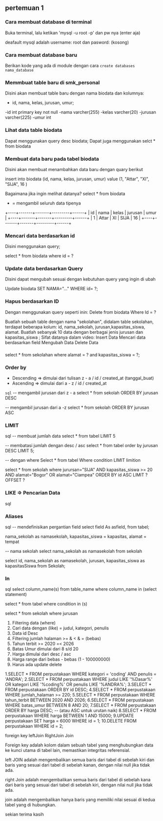 ## pertemuan 1

### Cara membuat database di terminal

Buka terminal, lalu ketikan 'mysql -u root -p' dan pw nya (enter aja)

deafault mysql adalah username: root dan pasword: (kosong)

### Cara membuat database baru

Berikan kode yang ada di module dengan cara `create databases nama_database`

### Memmbuat table baru di smk_personal

Disini akan membuat table baru dengan nama biodata dan kolumnya:
- id, nama, kelas, jurusan, umur;

-id int primary key not null
-nama varcher(255)
-kelas varcher(20)
-jurusan varcher(225)
-umur int

### Lihat data table biodata

Dapat menggunakan query desc biodata;
Dapat juga menggunakan selct * from biodata

### Membuat data baru pada tabel biodata

Disini akan membuat menambahkan  data baru dengan quary berikut

insert into biodata (id, nama, kelas, jurusan, umur) value (1, "Attar", "XI", "SIJA", 16 )

Bagaimana jika ingin melihat datanya? select * from biodata

* = mengambil seluruh data tipenya

+----+-------+-------+---------+------+
| id | nama  | kelas | jurusan | umur |
+----+-------+-------+---------+------+
|  1 | Attar | XI    | SIJA    |   16 |
+----+-------+-------+---------+------+

### Mencari data berdasarkan id

Disini menggunakan query;

select * from biodata where id = ?

### Update data berdasarkan Query

Disini dapat mengubah sesuai dengan kebutuhan query yang ingin di ubah 

Update biodata SET NAMA="..." WHERE id= ?;

### Hapus berdasarkan ID

Dengan menggunakan query seperti inin:
Delete  from biodata Where Id = ?

Buatlah sebuah table dengan nama "sekolahan", didalam table sekolahan, terdapat beberapa kolum: id, 
nama_sekolah, jurusan,kapasitas_siswa, alamat. Buatlah sebanyak 10 data dengan berbagai jenis jurusan dan kapasitas_siswa ;
Sifat datanya dalam video:
Insert Data
Mencari data berdasarkan field
Mengubah Data
Delete Data 

###
select * from sekolahan where alamat = ? and kapasitas_siswa = ?;

### Order by 

- Descending => dimulai dari tulisan z - a / id / created_at
(tanggal_buat)
-  Ascending => dimulai dari a - z / id / created_at

``` sql ```
-- mengambil jurusan dari z - a
select * from sekolah ORDER BY jurusan DESC

-- mengambil jurusan dari a -z
select *  from sekolah ORDER BY jurusan ASC

### LIMIT

 sql 
-- membuat jumlah data 
select * from tabel LIMIT 5

-- membatasi jumlah dengan desc / asc
select * from tabel order by jurusan DESC LIMIT 5;

-- dengan where
Select * from tabel
Where condition
LIMIT limition

select * from sekolah where jurursan="SIJA" AND
kapasitas_siswa >= 20 AND alamat="Bogor" OR alamat="Ciampea" 
ORDER BY id ASC LIMIT ? OFFSET ?

### LIKE => Pencarian Data

sql 


### Aliases
sql
-- mendefinisikan pergantian field
select field As asfield,
from tabel;

nama_sekolah as namasekolah, kapasitas_siswa = kapasitas, alamat = tempat

-- nama sekolah
select nama_sekolah as namasekolah from sekolah

select id, nama_sekolah as namasekolah, jurusan, 
kapasitas_siswa as kapasitasSiswa from Sekolah;

### In
sql
select column_name(s)
from table_name
where column_name in (select statement)

select * from tabel
where condition in (s)

select * from sekolah where jurusan 

1. Filtering data (where)
2. Cari data dengan (like) = judul, kategori, penulis
3. Data id Desc
4. Filtering jumlah halaman >= & < & = (bebas)
5. Tahun terbit >= 2020 =< 2026
6. Batas Umur dimulai dari 8 s/d 20
7. Harga dimulai dari desc / asc
8. Harga range dari bebas - bebas (1  - 100000000)
9. Harus ada update delete

1.SELECT * FROM perpustakaan WHERE kategori = 'coding' AND penulis = 'ANDRA';
2.SELECT * FROM perpustakaan WHERE judul LIKE '%Dasar%' OR kategori LIKE '%coding%' OR penulis LIKE '%ANDRA%';
3.SELECT * FROM perpustakaan ORDER BY id DESC;
4.SELECT * FROM perpustakaan WHERE jumlah_halaman >= 220;
5.SELECT * FROM perpustakaan WHERE tahun_terbit BETWEEN 2020 AND 2026;
6.SELECT * FROM perpustakaan WHERE batas_umur BETWEEN 8 AND 20;
7.SELECT * FROM perpustakaan ORDER BY harga DESC; -- (atau ASC untuk urutan naik)
8.SELECT * FROM perpustakaan WHERE harga BETWEEN 1 AND 15000;
9.UPDATE perpustakaan SET harga = 6000 WHERE id = 1;
10.DELETE FROM perpustakaan WHERE id = 2;




 foreign key 
 leftJoin
 RightJoin
 Join

 Foreign key adalah kolom dalam sebuah tabel yang menghubungkan data ke kunci utama di tabel lain, memastikan integritas referensial.

 left JOIN adalah mengembalikan semua baris dari tabel di sebelah kiri dan baris yang sesuai dari tabel di sebelah kanan, dengan nilai null jika tidak ada.

 right Join adalah mengembalikan semua baris dari tabel di sebelah kana dari baris yang sesuai  dari tabel  di sebelah kiri, dengan nilai null jika tidak ada.

 join adalah mengembalikan hanya baris yang memiliki nilai sesuai di kedua tabel yang di hubungkan.

 sekian terima kasih

 